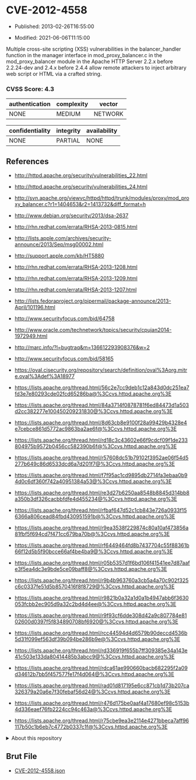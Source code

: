 # CVE-2012-4558

- Published: 2013-02-26T16:55:00

- Modified: 2021-06-06T11:15:00

Multiple cross-site scripting (XSS) vulnerabilities in the balancer_handler function in the manager interface in mod_proxy_balancer.c in the mod_proxy_balancer module in the Apache HTTP Server 2.2.x before 2.2.24-dev and 2.4.x before 2.4.4 allow remote attackers to inject arbitrary web script or HTML via a crafted string.

### CVSS Score: **4.3**

| authentication | complexity | vector |
| --- | --- | --- |
| NONE | MEDIUM | NETWORK |

| confidentiality | integrity | availability |
| --- | --- | --- |
| NONE | PARTIAL | NONE |

## References

* http://httpd.apache.org/security/vulnerabilities_22.html

* http://httpd.apache.org/security/vulnerabilities_24.html

* http://svn.apache.org/viewvc/httpd/httpd/trunk/modules/proxy/mod_proxy_balancer.c?r1=1404653&r2=1413732&diff_format=h

* http://www.debian.org/security/2013/dsa-2637

* http://rhn.redhat.com/errata/RHSA-2013-0815.html

* http://lists.apple.com/archives/security-announce/2013/Sep/msg00002.html

* http://support.apple.com/kb/HT5880

* http://rhn.redhat.com/errata/RHSA-2013-1208.html

* http://rhn.redhat.com/errata/RHSA-2013-1209.html

* http://rhn.redhat.com/errata/RHSA-2013-1207.html

* http://lists.fedoraproject.org/pipermail/package-announce/2013-April/101196.html

* http://www.securityfocus.com/bid/64758

* http://www.oracle.com/technetwork/topics/security/cpujan2014-1972949.html

* http://marc.info/?l=bugtraq&m=136612293908376&w=2

* http://www.securityfocus.com/bid/58165

* https://oval.cisecurity.org/repository/search/definition/oval%3Aorg.mitre.oval%3Adef%3A18977

* https://lists.apache.org/thread.html/56c2e7cc9deb1c12a843d0dc251ea7fd3e7e80293cde02fcd65286ba@%3Ccvs.httpd.apache.org%3E

* https://lists.apache.org/thread.html/84a3714f0878781f6ed84473d1a503d2cc382277e100450209231830@%3Ccvs.httpd.apache.org%3E

* https://lists.apache.org/thread.html/8d63cb8e9100f28a99429b4328e4e7cebce861d5772ac9863ba2ae6f@%3Ccvs.httpd.apache.org%3E

* https://lists.apache.org/thread.html/rd18c3c43602e66f9cdcf09f1de233804975b9572b0456cc582390b6f@%3Ccvs.httpd.apache.org%3E

* https://lists.apache.org/thread.html/r57608dc51b79102f3952ae06f54d5277b649c86d6533dcd6a7d201f7@%3Ccvs.httpd.apache.org%3E

* https://lists.apache.org/thread.html/f7f95ac1cd9895db2714fa3ebaa0b94d0c6df360f742a40951384a53@%3Ccvs.httpd.apache.org%3E

* https://lists.apache.org/thread.html/re3d27b6250aa8548b8845d314bb8a350b3df326cacbbfdfe4d455234@%3Ccvs.httpd.apache.org%3E

* https://lists.apache.org/thread.html/rfbaf647d52c1cb843e726a0933f156366a806cead84fbd430951591b@%3Ccvs.httpd.apache.org%3E

* https://lists.apache.org/thread.html/r9ea3538f229874c80a10af473856a81fbf5f694cd7f471cc679ba70b@%3Ccvs.httpd.apache.org%3E

* https://lists.apache.org/thread.html/rf6449464fd8b7437704c55f88361b66f12d5b5f90bcce66af4be4ba9@%3Ccvs.httpd.apache.org%3E

* https://lists.apache.org/thread.html/r05b5357d1f6bd106f41541ee7d87aafe3f5ea4dc3e9bde5ce09baff8@%3Ccvs.httpd.apache.org%3E

* https://lists.apache.org/thread.html/r9b4b963760a3cb5a4a70c902f325c6c0337fe51d5b8570416f8f8729@%3Ccvs.httpd.apache.org%3E

* https://lists.apache.org/thread.html/r9821b0a32a1d0a1b4947abb6f3630053fcbb2ec905d9a32c2bd4d4ee@%3Ccvs.httpd.apache.org%3E

* https://lists.apache.org/thread.html/r9f93cf6dde308d42a9c807784e8102600d0397f5f834890708bf6920@%3Ccvs.httpd.apache.org%3E

* https://lists.apache.org/thread.html/rcc44594d4d6579b90deccd4536b5d31f099ef563df39b094be286b9e@%3Ccvs.httpd.apache.org%3E

* https://lists.apache.org/thread.html/rd336919f655b7ff309385e34a143e41c503e133da80414485b3abcc9@%3Ccvs.httpd.apache.org%3E

* https://lists.apache.org/thread.html/rdca61ae990660bacb682295f2a09d34612b7bb5f457577fe17f4d064@%3Ccvs.httpd.apache.org%3E

* https://lists.apache.org/thread.html/rad01d817195e6cc871cb1d73b207ca326379a20a6e7f30febaf56d24@%3Ccvs.httpd.apache.org%3E

* https://lists.apache.org/thread.html/r476d175be0aaf4a17680ef98c5153b4d336eaef76fb2224cc94c463a@%3Ccvs.httpd.apache.org%3E

* https://lists.apache.org/thread.html/r75cbe9ea3e2114e4271bbeca7aff96117b50c1b6eb7c4772b0337c1f@%3Ccvs.httpd.apache.org%3E

<details>
<summary>About this repository</summary> 

  This repository is part of the project [Live Hack CVE](https://github.com/Live-Hack-CVE). Main website can be found [www.live-hack.org](https://www.live-hack.org) 
  
  Made by [Sn0wAlice](https://github.com/Sn0wAlice) for the people that care about security and need to have a feed of the latest CVEs. Hope you enjoy it, don't forget to star the repo and follow me on [Twitter](https://twitter.com/Sn0wAlice) and [Github](https://github.com/Sn0wAlice). And that is my [personnal website](https://www.alice-snow.me/)

  - [Home Page](https://github.com/Live-Hack-CVE)
  - [Framework](https://github.com/Live-Hack-CVE/cve-framework)
  - [CVE database](https://github.com/Live-Hack-CVE/full_database)
  - [Changelog](https://github.com/Live-Hack-CVE/Changelog)
</details>

## Brut File

* [CVE-2012-4558.json](https://raw.githubusercontent.com/Live-Hack-CVE/full_database/main/cves/2012/CVE-2012-4558.json)

